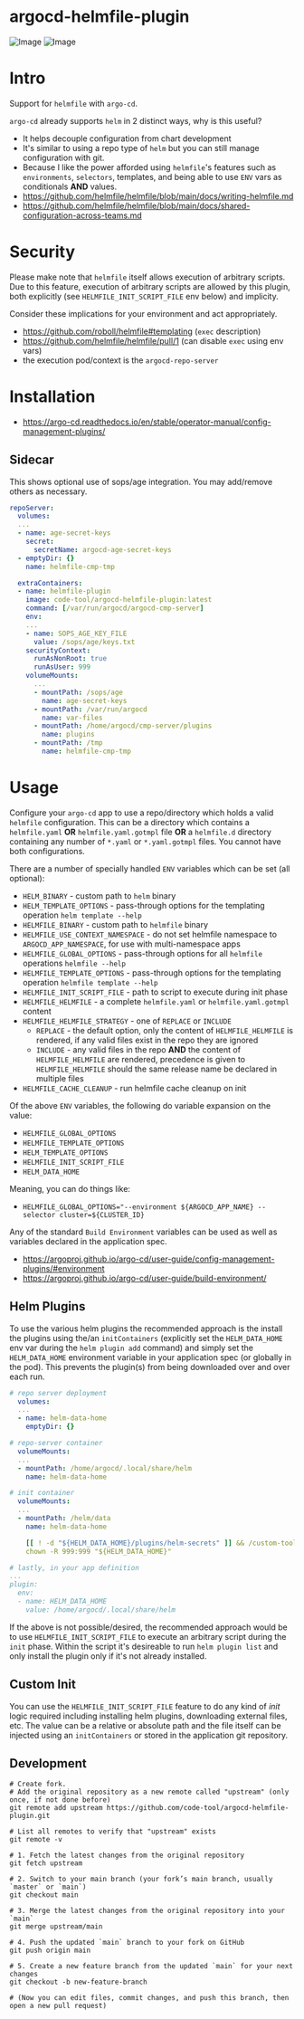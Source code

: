 # argocd-helmfile-plugin

![Image](https://img.shields.io/docker/pulls/code-tool/argocd-helmfile-plugin.svg)
![Image](https://img.shields.io/github/actions/workflow/status/code-tool/argocd-helmfile-plugin/ci.yml?branch=main&style=flat-square)

# Intro

Support for `helmfile` with `argo-cd`.

`argo-cd` already supports `helm` in 2 distinct ways, why is this useful?

- It helps decouple configuration from chart development
- It's similar to using a repo type of `helm` but you can still manage
  configuration with git.
- Because I like the power afforded using `helmfile`'s features such as
  `environments`, `selectors`, templates, and being able to use `ENV` vars as
  conditionals **AND** values.
- https://github.com/helmfile/helmfile/blob/main/docs/writing-helmfile.md
- https://github.com/helmfile/helmfile/blob/main/docs/shared-configuration-across-teams.md

# Security

Please make note that `helmfile` itself allows execution of arbitrary scripts.
Due to this feature, execution of arbitrary scripts are allowed by this plugin,
both explicitly (see `HELMFILE_INIT_SCRIPT_FILE` env below) and implicity.

Consider these implications for your environment and act appropriately.

- https://github.com/roboll/helmfile#templating (`exec` description)
- https://github.com/helmfile/helmfile/pull/1 (can disable `exec` using env vars)
- the execution pod/context is the `argocd-repo-server`

# Installation

- https://argo-cd.readthedocs.io/en/stable/operator-manual/config-management-plugins/

## Sidecar

This shows optional use of sops/age integration. You may add/remove others as necessary.

```yaml
repoServer:
  volumes:
  ...
  - name: age-secret-keys
    secret:
      secretName: argocd-age-secret-keys
  - emptyDir: {}
    name: helmfile-cmp-tmp

  extraContainers:
  - name: helmfile-plugin
    image: code-tool/argocd-helmfile-plugin:latest
    command: [/var/run/argocd/argocd-cmp-server]
    env:
    ...
    - name: SOPS_AGE_KEY_FILE
      value: /sops/age/keys.txt
    securityContext:
      runAsNonRoot: true
      runAsUser: 999
    volumeMounts:
      ...
      - mountPath: /sops/age
        name: age-secret-keys
      - mountPath: /var/run/argocd
        name: var-files
      - mountPath: /home/argocd/cmp-server/plugins
        name: plugins
      - mountPath: /tmp
        name: helmfile-cmp-tmp
```

# Usage

Configure your `argo-cd` app to use a repo/directory which holds a valid
`helmfile` configuration. This can be a directory which contains a
`helmfile.yaml` **OR** `helmfile.yaml.gotmpl` file **OR** a `helmfile.d` directory containing any number of
`*.yaml` or `*.yaml.gotmpl` files. You cannot have both configurations.

There are a number of specially handled `ENV` variables which can be set (all
optional):

- `HELM_BINARY` - custom path to `helm` binary
- `HELM_TEMPLATE_OPTIONS` - pass-through options for the templating operation
  `helm template --help`
- `HELMFILE_BINARY` - custom path to `helmfile` binary
- `HELMFILE_USE_CONTEXT_NAMESPACE` - do not set helmfile namespace to `ARGOCD_APP_NAMESPACE`,
  for use with multi-namespace apps
- `HELMFILE_GLOBAL_OPTIONS` - pass-through options for all `helmfile`
  operations `helmfile --help`
- `HELMFILE_TEMPLATE_OPTIONS` - pass-through options for the templating
  operation `helmfile template --help`
- `HELMFILE_INIT_SCRIPT_FILE` - path to script to execute during init phase
- `HELMFILE_HELMFILE` - a complete `helmfile.yaml` or `helmfile.yaml.gotmpl` content
- `HELMFILE_HELMFILE_STRATEGY` - one of `REPLACE` or `INCLUDE`
  - `REPLACE` - the default option, only the content of `HELMFILE_HELMFILE` is
    rendered, if any valid files exist in the repo they are ignored
  - `INCLUDE` - any valid files in the repo **AND** the content of
    `HELMFILE_HELMFILE` are rendered, precedence is given to
    `HELMFILE_HELMFILE` should the same release name be declared in multiple
    files
- `HELMFILE_CACHE_CLEANUP` - run helmfile cache cleanup on init

Of the above `ENV` variables, the following do variable expansion on the value:

- `HELMFILE_GLOBAL_OPTIONS`
- `HELMFILE_TEMPLATE_OPTIONS`
- `HELM_TEMPLATE_OPTIONS`
- `HELMFILE_INIT_SCRIPT_FILE`
- `HELM_DATA_HOME`

Meaning, you can do things like:

- `HELMFILE_GLOBAL_OPTIONS="--environment ${ARGOCD_APP_NAME} --selector cluster=${CLUSTER_ID}`

Any of the standard `Build Environment` variables can be used as well as
variables declared in the application spec.

- https://argoproj.github.io/argo-cd/user-guide/config-management-plugins/#environment
- https://argoproj.github.io/argo-cd/user-guide/build-environment/

## Helm Plugins

To use the various helm plugins the recommended approach is the install the
plugins using the/an `initContainers` (explicitly set the `HELM_DATA_HOME` env
var during the `helm plugin add` command) and simply set the `HELM_DATA_HOME`
environment variable in your application spec (or globally in the pod). This
prevents the plugin(s) from being downloaded over and over each run.

```yaml
# repo server deployment
  volumes:
  ...
  - name: helm-data-home
    emptyDir: {}

# repo-server container
  volumeMounts:
  ...
  - mountPath: /home/argocd/.local/share/helm
    name: helm-data-home

# init container
  volumeMounts:
  ...
  - mountPath: /helm/data
    name: helm-data-home

    [[ ! -d "${HELM_DATA_HOME}/plugins/helm-secrets" ]] && /custom-tools/helm-v3 plugin install https://github.com/jkroepke/helm-secrets --version ${HELM_SECRETS_VERSION}
    chown -R 999:999 "${HELM_DATA_HOME}"

# lastly, in your app definition
...
plugin:
  env:
  - name: HELM_DATA_HOME
    value: /home/argocd/.local/share/helm
```

If the above is not possible/desired, the recommended approach would be to use
`HELMFILE_INIT_SCRIPT_FILE` to execute an arbitrary script during the `init`
phase. Within the script it's desireable to run `helm plugin list` and only
install the plugin only if it's not already installed.

## Custom Init

You can use the `HELMFILE_INIT_SCRIPT_FILE` feature to do any kind of _init_
logic required including installing helm plugins, downloading external files,
etc. The value can be a relative or absolute path and the file itself can be
injected using an `initContainers` or stored in the application git repository.

## Development
```declarative
# Create fork.
# Add the original repository as a new remote called "upstream" (only once, if not done before)
git remote add upstream https://github.com/code-tool/argocd-helmfile-plugin.git

# List all remotes to verify that "upstream" exists
git remote -v

# 1. Fetch the latest changes from the original repository
git fetch upstream

# 2. Switch to your main branch (your fork’s main branch, usually `master` or `main`)
git checkout main

# 3. Merge the latest changes from the original repository into your `main`
git merge upstream/main

# 4. Push the updated `main` branch to your fork on GitHub
git push origin main

# 5. Create a new feature branch from the updated `main` for your next changes
git checkout -b new-feature-branch

# (Now you can edit files, commit changes, and push this branch, then open a new pull request)
```